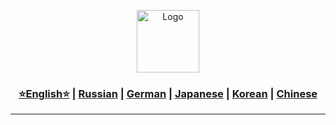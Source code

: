 <p align="center">
  <img src="https://github.com/Solrikk/MediaDrop/blob/main/assets/images/photo_2024-06-26_18-20-00.jpg" alt="Logo" width="100">
</p>

<div align="center"> <h3> <a href="https://github.com/Solrikk/PhotoDrop/blob/main/README.md">⭐English⭐</a> | <a href="https://github.com/Solrikk/PhotoDrop/blob/main/README_RU.md">Russian</a> | <a href="https://github.com/Solrikk/PhotoDrop/blob/main/README_GE.md">German</a> | <a href="https://github.com/Solrikk/PhotoDrop/blob/main/README_JP.md">Japanese</a> | <a href="README_KR.md">Korean</a> | <a href="README_CN.md">Chinese</a> </h3> </div>

-----------------
